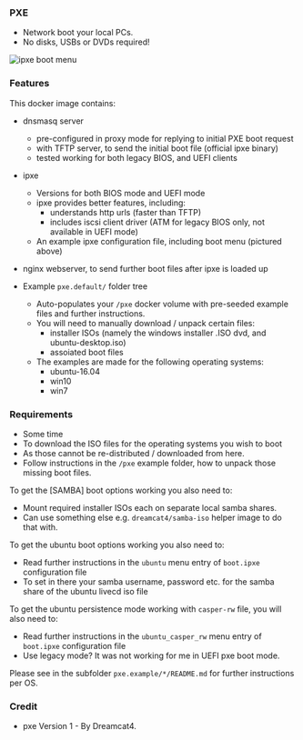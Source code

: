 ### PXE

* Network boot your local PCs.
* No disks, USBs or DVDs required!

![ipxe boot menu](http://i.imgur.com/7LT2dxg.png "ipxe boot menu")

### Features

This docker image contains:

* dnsmasq server
  * pre-configured in proxy mode for replying to initial PXE boot request
  * with TFTP server, to send the initial boot file (official ipxe binary)
  * tested working for both legacy BIOS, and UEFI clients

* ipxe
  * Versions for both BIOS mode and UEFI mode
  * ipxe provides better features, including:
    * understands http urls (faster than TFTP)
    * includes iscsi client driver (ATM for legacy BIOS only, not available in UEFI mode)
  * An example ipxe configuration file, including boot menu (pictured above)

* nginx webserver, to send further boot files after ipxe is loaded up

* Example `pxe.default/` folder tree
  * Auto-populates your `/pxe` docker volume with pre-seeded example files and further instructions.
  * You will need to manually download / unpack certain files:
    * installer ISOs (namely the windows installer .ISO dvd, and ubuntu-desktop.iso)
    * assoiated boot files
  * The examples are made for the following operating systems:
    * ubuntu-16.04
    * win10
    * win7

### Requirements

* Some time
* To download the ISO files for the operating systems you wish to boot
* As those cannot be re-distributed / downloaded from here.
* Follow instructions in the `/pxe` example folder, how to unpack those missing boot files.

To get the [SAMBA] boot options working you also need to:

* Mount required installer ISOs each on separate local samba shares.
* Can use something else e.g. `dreamcat4/samba-iso` helper image to do that with.


To get the ubuntu boot options working you also need to:

* Read further instructions in the `ubuntu` menu entry of `boot.ipxe` configuration file
* To set in there your samba username, password etc. for the samba share of the ubuntu livecd iso file

To get the ubuntu persistence mode working with `casper-rw` file, you will also need to:

* Read further instructions in the `ubuntu_casper_rw` menu entry of `boot.ipxe` configuration file
* Use legacy mode? It was not working for me in UEFI pxe boot mode.

Please see in the subfolder `pxe.example/*/README.md` for further instructions per OS.

### Credit

* pxe Version 1 - By Dreamcat4.



